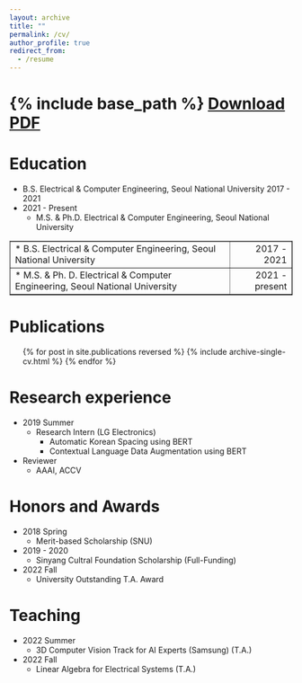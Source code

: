```yaml
---
layout: archive
title: ""
permalink: /cv/
author_profile: true
redirect_from:
  - /resume
---
```


{% include base_path %}
[Download PDF](https://drive.google.com/file/d/1cYrso-3yTI4zXRE-fMBS-h9wXz7oDSxL/view?usp=sharing)
======

Education
======
  * B.S. Electrical & Computer Engineering, Seoul National University <p style='text-align: right; display: inline'> 2017 - 2021 </p>
* 2021 - Present
  * M.S. & Ph.D. Electrical & Computer Engineering, Seoul National University
<table width="100%" border-collapse='collapse' border='none'>
  <tr>
    <td style="text-align: left"> * B.S. Electrical & Computer Engineering, Seoul National University </td>
    <td style="text-align: right"> 2017 - 2021 </td>
  </tr>
  <tr>
    <td style="text-align: left"> * M.S. & Ph. D. Electrical & Computer Engineering, Seoul National University </td>
    <td style="text-align: right"> 2021 - present </td>
  </tr>
</table>

Publications
======
  <ul>{% for post in site.publications reversed %}
    {% include archive-single-cv.html %}
  {% endfor %}</ul>


Research experience
======
* 2019 Summer
  * Research Intern (LG Electronics)
    * Automatic Korean Spacing using BERT
    * Contextual Language Data Augmentation using BERT
* Reviewer
  * AAAI, ACCV

Honors and Awards
======
* 2018 Spring
  * Merit-based Scholarship (SNU)
* 2019 - 2020
  * Sinyang Cultral Foundation Scholarship (Full-Funding)
* 2022 Fall
  * University Outstanding T.A. Award

Teaching
======
* 2022 Summer
  * 3D Computer Vision Track for AI Experts (Samsung) (T.A.)
* 2022 Fall
  * Linear Algebra for Electrical Systems (T.A.)
